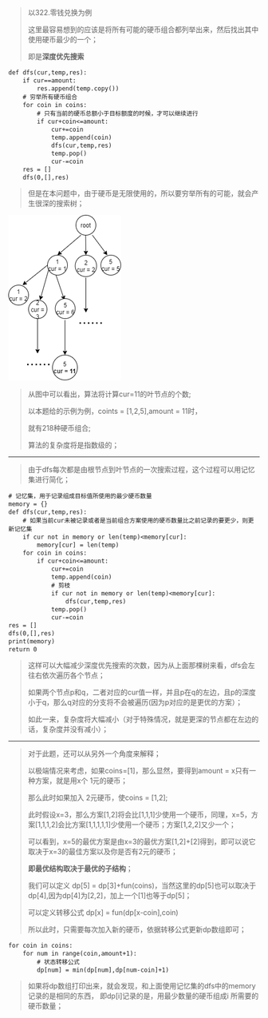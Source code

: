 > 以322.零钱兑换为例
>
> 这里最容易想到的应该是将所有可能的硬币组合都列举出来，然后找出其中使用硬币最少的一个；
>
> 即是**深度优先搜索** 

    def dfs(cur,temp,res):
        if cur==amount:
            res.append(temp.copy())
        # 穷举所有硬币组合
        for coin in coins:
            # 只有当前的硬币总额小于目标额度的时候，才可以继续进行
            if cur+coin<=amount:
                cur+=coin
                temp.append(coin)
                dfs(cur,temp,res)
                temp.pop()
                cur-=coin
        res = []
        dfs(0,[],res)

> 但是在本问题中，由于硬币是无限使用的，所以要穷举所有的可能，就会产生很深的搜索树；
>
> 
![322_dfs_tree](../../../imgs/322_dfs_tree.png "binaryTree")
> 
> 从图中可以看出，算法将计算cur=11的叶节点的个数;
>
> 以本题给的示例为例，coints = [1,2,5],amount = 11时，
>
> 就有218种硬币组合;
>
> 算法的复杂度将是指数级的；
>
----------

> 由于dfs每次都是由根节点到叶节点的一次搜索过程，这个过程可以用记忆集进行简化；
>
    # 记忆集，用于记录组成目标值所使用的最少硬币数量
    memory = {}
    def dfs(cur,temp,res):
        # 如果当前cur未被记录或者是当前组合方案使用的硬币数量比之前记录的要更少，则更新记忆集
        if cur not in memory or len(temp)<memory[cur]:
            memory[cur] = len(temp)
        for coin in coins:
            if cur+coin<=amount:
                cur+=coin
                temp.append(coin)
                # 剪枝
                if cur not in memory or len(temp)<memory[cur]:
                    dfs(cur,temp,res)
                temp.pop()
                cur-=coin
    res = []
    dfs(0,[],res)
    print(memory)
    return 0
        
> 这样可以大幅减少深度优先搜索的次数，因为从上面那棵树来看，dfs会左往右依次遍历各个节点；
> 
> 如果两个节点p和q，二者对应的cur值一样，并且p在q的左边，且p的深度小于q，那么q对应的分支将不会被遍历(因为p对应的是更优的方案）；
>
> 如此一来，复杂度将大幅减小（对于特殊情况，就是更深的节点都在左边的话，复杂度并没有减小）；
>

----------

> 对于此题，还可以从另外一个角度来解释；
>
> 以极端情况来考虑，如果coins=[1]，那么显然，要得到amount = x只有一种方案，就是用x个 1元的硬币；
>
> 那么此时如果加入 2元硬币，使coins = [1,2];
>
> 此时假设x=3，那么方案[1,2]将会比[1,1,1]少使用一个硬币，同理，x=5，方案[1,1,1,2]会比方案[1,1,1,1,1]少使用一个硬币；方案[1,2,2]又少一个；
>
> 可以看到，x=5的最优方案是由x=3的最优方案[1,2]+[2]得到，即可以说它取决于x=3的最佳方案以及你是否有2元的硬币；
>
> **即最优结构取决于最优的子结构**；
>
> 我们可以定义 dp[5] = dp[3]+fun(coins)，当然这里的dp[5]也可以取决于dp[4],因为dp[4]为[2,2]，加上一个[1]也等于dp[5]；
>
> 可以定义转移公式 dp[x] = fun(dp[x-coin],coin)
>
> 所以此时，只需要每次加入新的硬币，依据转移公式更新dp数组即可；
>
    for coin in coins:
        for num in range(coin,amount+1):
            # 状态转移公式
            dp[num] = min(dp[num],dp[num-coin]+1)
            
> 如果将dp数组打印出来，就会发现，和上面使用记忆集的dfs中的memory记录的是相同的东西，
> 即dp[i]记录的是，用最少数量的硬币组成i 所需要的硬币数量；